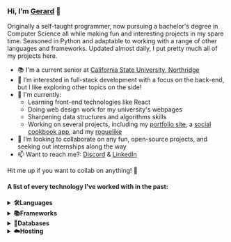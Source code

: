### Hi, I’m [Gerard](https://github.com/Vaiterius) 👋

Originally a self-taught programmer, now pursuing a bachelor's degree in Computer Science all while making fun and interesting projects in my spare time. Seasoned in Python and adaptable to working with a range of other languages and frameworks. Updated almost daily, I put pretty much all of my projects here.

- 📚 I'm a current senior at [California State University, Northridge](https://w2.csun.edu/)
- 👀 I’m interested in full-stack development with a focus on the back-end, but I like exploring other topics on the side!
- 🌱 I'm currently:
    - Learning front-end technologies like React
    - Doing web design work for my university's webpages
    - Sharpening data structures and algorithms skills
    - Working on several projects, including my [portfolio site](https://vaiterius.github.io), a [social cookbook app](https://github.com/Vaiterius/Social-Cookbook-App), and my [roguelike](https://github.com/Vaiterius/Traditional-Roguelike)
- 💞️ I’m looking to collaborate on any fun, open-source projects, and seeking out internships along the way
- 📫 Want to reach me?: [Discord](https://discordapp.com/users/354783154126716938) & [LinkedIn](https://www.linkedin.com/in/vaiterius/)

Hit me up if you want to collab on anything! 🙂

#### A list of every technology I've worked with in the past:
<details>
    <summary><b>🛠️Languages</b></summary>
    <br>
    <img src="https://img.shields.io/badge/python-3670A0?style=for-the-badge&logo=python&logoColor=ffdd54" />
    <img src="https://img.shields.io/badge/java-%23ED8B00.svg?style=for-the-badge&logo=openjdk&logoColor=white" />
    <img src="https://img.shields.io/badge/javascript-%23323330.svg?style=for-the-badge&logo=javascript&logoColor=%23F7DF1E" />
    <img src="https://img.shields.io/badge/html5-%23E34F26.svg?style=for-the-badge&logo=html5&logoColor=white" />
    <img src="https://img.shields.io/badge/css3-%231572B6.svg?style=for-the-badge&logo=css3&logoColor=white" />
    <img src="https://img.shields.io/badge/c-%2300599C.svg?style=for-the-badge&logo=c&logoColor=white" />
    <img src="https://img.shields.io/badge/c++-%2300599C.svg?style=for-the-badge&logo=c%2B%2B&logoColor=white" />
</details>

<details>
    <summary><b>📚Frameworks</b></summary>
    <br>
    <img src="https://img.shields.io/badge/flask-%23000.svg?style=for-the-badge&logo=flask&logoColor=white" />
    <img src="https://img.shields.io/badge/django-%23092E20.svg?style=for-the-badge&logo=django&logoColor=white" />
    <img src="https://img.shields.io/badge/react-%2320232a.svg?style=for-the-badge&logo=react&logoColor=%2361DAFB" />
    <img src="https://img.shields.io/badge/node.js-6DA55F?style=for-the-badge&logo=node.js&logoColor=white" />
    <img src="https://img.shields.io/badge/tailwindcss-%2338B2AC.svg?style=for-the-badge&logo=tailwind-css&logoColor=white" />
    <img src="https://img.shields.io/badge/spring-%236DB33F.svg?style=for-the-badge&logo=spring&logoColor=white" />
    <img src="https://img.shields.io/badge/FastAPI-005571?style=for-the-badge&logo=fastapi" />
    <img src="https://img.shields.io/badge/bootstrap-%238511FA.svg?style=for-the-badge&logo=bootstrap&logoColor=white" />
</details>

<details>
    <summary><b>💾Databases</b></summary>
    <br>
    <img src="https://img.shields.io/badge/postgres-%23316192.svg?style=for-the-badge&logo=postgresql&logoColor=white" />
    <img src="https://img.shields.io/badge/MongoDB-%234ea94b.svg?style=for-the-badge&logo=mongodb&logoColor=white" />
    <img src="https://img.shields.io/badge/sqlite-%2307405e.svg?style=for-the-badge&logo=sqlite&logoColor=white" />
    <img src="https://img.shields.io/badge/mysql-%2300f.svg?style=for-the-badge&logo=mysql&logoColor=white" />
</details>

<details>
    <summary><b>☁️Hosting</b></summary>
    <br>
    <img src="https://img.shields.io/badge/Fly.io-eacbf4" />
    <img src="https://img.shields.io/badge/heroku-%23430098.svg?style=for-the-badge&logo=heroku&logoColor=white" />
    <img src="https://img.shields.io/badge/GoogleCloud-%234285F4.svg?style=for-the-badge&logo=google-cloud&logoColor=white" />
    <img src="https://img.shields.io/badge/github%20pages-121013?style=for-the-badge&logo=github&logoColor=white" />
    <img src="https://img.shields.io/badge/AWS-%23FF9900.svg?style=for-the-badge&logo=amazon-aws&logoColor=white" />
    <img src="https://img.shields.io/badge/DigitalOcean-%230167ff.svg?style=for-the-badge&logo=digitalOcean&logoColor=white" />

</details>

<!---
Vaiterius/Vaiterius is a ✨ special ✨ repository because its `README.md` (this file) appears on your GitHub profile.
You can click the Preview link to take a look at your changes.
--->
